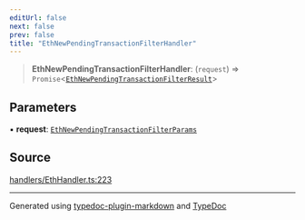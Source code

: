 ```yaml
---
editUrl: false
next: false
prev: false
title: "EthNewPendingTransactionFilterHandler"
---
```


> **EthNewPendingTransactionFilterHandler**: (`request`) => `Promise`\<[`EthNewPendingTransactionFilterResult`](/reference/tevm/actions-types/type-aliases/ethnewpendingtransactionfilterresult/)\>

## Parameters

▪ **request**: [`EthNewPendingTransactionFilterParams`](/reference/tevm/actions-types/type-aliases/ethnewpendingtransactionfilterparams/)

## Source

[handlers/EthHandler.ts:223](https://github.com/evmts/tevm-monorepo/blob/main/packages/actions-types/src/handlers/EthHandler.ts#L223)

***
Generated using [typedoc-plugin-markdown](https://www.npmjs.com/package/typedoc-plugin-markdown) and [TypeDoc](https://typedoc.org/)
